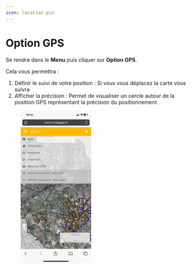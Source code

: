 ```yaml
---
icon: location-pin
---
```


# Option GPS

Se rendre dans le **Menu** puis cliquer sur **Option GPS**.&#x20;

Cela vous permettra :&#x20;

1. Définir le suivi de votre position : Si vous vous déplacez la carte vous suivra
2. Afficher la précision : Permet de visualiser un cercle autour de la position GPS représentant la précision du positionnement



<figure><img src="../../../../.gitbook/assets/vmap_mobile_gps.PNG" alt="" width="188"><figcaption></figcaption></figure>
